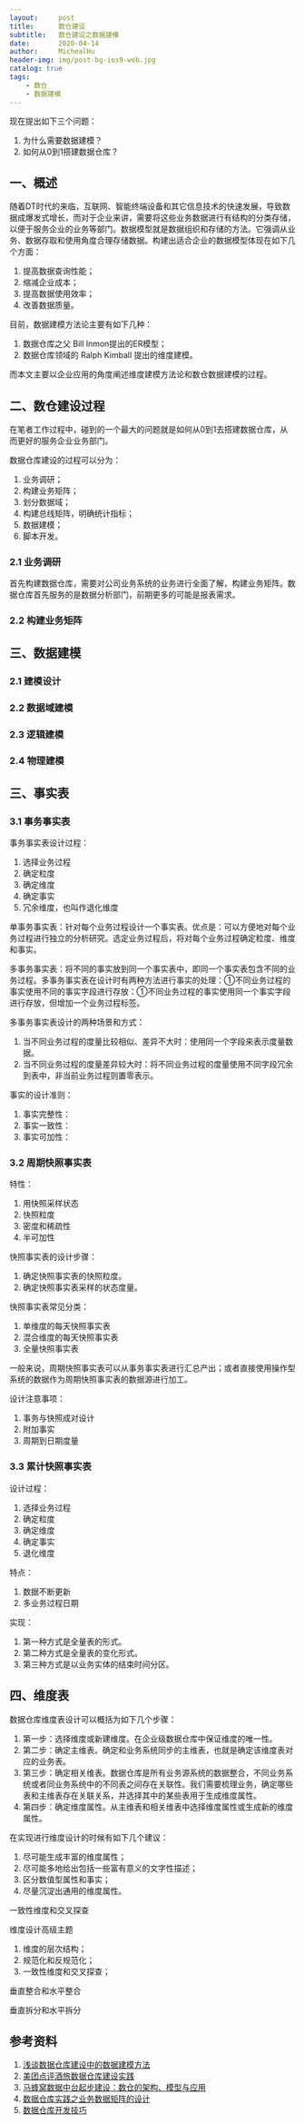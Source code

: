 ```yaml
---
layout:     post
title:      数仓建设
subtitle:   数仓建设之数据建模
date:       2020-04-14
author:     MichealHu
header-img: img/post-bg-ios9-web.jpg
catalog: true
tags:
    - 数仓
    - 数据建模
---
```


现在提出如下三个问题：

1. 为什么需要数据建模？
2. 如何从0到1搭建数据仓库？



## 一、概述

随着DT时代的来临，互联网、智能终端设备和其它信息技术的快速发展，导致数据成爆发式增长，而对于企业来讲，需要将这些业务数据进行有结构的分类存储，以便于服务企业的业务等部门。数据模型就是数据组织和存储的方法。它强调从业务、数据存取和使用角度合理存储数据。构建出适合企业的数据模型体现在如下几个方面：

1. 提高数据查询性能；
2. 缩减企业成本；
3. 提高数据使用效率；
4. 改善数据质量。

目前，数据建模方法论主要有如下几种：

1. 数据仓库之父 Bill lnmon提出的ER模型；
2. 数据仓库领域的 Ralph Kimball 提出的维度建模。

而本文主要以企业应用的角度阐述维度建模方法论和数仓数据建模的过程。

## 二、数仓建设过程

在笔者工作过程中，碰到的一个最大的问题就是如何从0到1去搭建数据仓库，从而更好的服务企业业务部门。

数据仓库建设的过程可以分为：

1. 业务调研；
2. 构建业务矩阵；
3. 划分数据域；
4. 构建总线矩阵，明确统计指标；
5. 数据建模；
6. 脚本开发。

### 2.1 业务调研

首先构建数据仓库，需要对公司业务系统的业务进行全面了解，构建业务矩阵。数据仓库首先服务的是数据分析部门，前期更多的可能是报表需求。

### 2.2 构建业务矩阵







## 三、数据建模

### 2.1  建模设计

### 2.2  数据域建模

### 2.3  逻辑建模

### 2.4  物理建模

## 三、事实表

###  3.1  事务事实表

事务事实表设计过程：

1. 选择业务过程
2. 确定粒度
3. 确定维度
4. 确定事实
5. 冗余维度，也叫作退化维度

单事务事实表：针对每个业务过程设计一个事实表。优点是：可以方便地对每个业务过程进行独立的分析研究。选定业务过程后，将对每个业务过程确定粒度、维度和事实。

多事务事实表：将不同的事实放到同一个事实表中，即同一个事实表包含不同的业务过程。多事务事实表在设计时有两种方法进行事实的处理：①不同业务过程的事实使用不同的事实字段进行存放：①不同业务过程的事实使用同一个事实字段进行存放，但增加一个业务过程标签。

多事务事实表设计的两种场景和方式：

1. 当不同业务过程的度量比较相似、差异不大时：使用同一个字段来表示度量数据。
2. 当不同业务过程的度量差异较大时：将不同业务过程的度量使用不同字段冗余到表中，非当前业务过程则置零表示。

事实的设计准则：

1. 事实完整性：
2. 事实一致性：
3. 事实可加性：

### 3.2  周期快照事实表

特性：

1. 用快照采样状态
2. 快照粒度
3. 密度和稀疏性
4. 半可加性

快照事实表的设计步骤：

1. 确定快照事实表的快照粒度。
2. 确定快照事实表采样的状态度量。

快照事实表常见分类：

1. 单维度的每天快照事实表
2. 混合维度的每天快照事实表
3. 全量快照事实表

一般来说，周期快照事实表可以从事务事实表进行汇总产出；或者直接使用操作型系统的数据作为周期快照事实表的数据源进行加工。

设计注意事项：

1. 事务与快照成对设计
2. 附加事实
3. 周期到日期度量

### 3.3 累计快照事实表

设计过程：

1. 选择业务过程
2. 确定粒度
3. 确定维度
4. 确定事实
5. 退化维度

特点：

1. 数据不断更新
2. 多业务过程日期

实现：

1. 第一种方式是全量表的形式。
2. 第二种方式是全量表的变化形式。
3. 第三种方式是以业务实体的结束时间分区。

## 四、维度表

数据仓库维度表设计可以概括为如下几个步骤：

1. 第一步：选择维度或新建维度。在企业级数据仓库中保证维度的唯一性。
2. 第二步：确定主维表。确定和业务系统同步的主维表，也就是确定该维度表对应的业务表。
3. 第三步：确定相关维表。数据仓库是所有业务源系统的数据整合，不同业务系统或者同业务系统中的不同表之间存在关联性。我们需要梳理业务，确定哪些表和主维表存在关联关系，并选择其中的某些表用于生成维度属性。
4. 第四步：确定维度属性。从主维表和相关维表中选择维度属性或生成新的维度属性。

在实现进行维度设计的时候有如下几个建议：

1. 尽可能生成丰富的维度属性；
2. 尽可能多地给出包括一些富有意义的文字性描述；
3. 区分数值型属性和事实；
4. 尽量沉淀出通用的维度属性。

一致性维度和交叉探查

维度设计高级主题


1. 维度的层次结构；
2. 规范化和反规范化；
3. 一致性维度和交叉探查；



垂直整合和水平整合

垂直拆分和水平拆分





## 参考资料

1. [浅谈数据仓库建设中的数据建模方法](https://www.ibm.com/developerworks/cn/data/library/techarticles/dm-0803zhousb/index.html)
2. [美团点评酒旅数据仓库建设实践](https://tech.meituan.com/2017/05/26/hotel-dw-layer-topic.html)
3. [马蜂窝数据中台起步建设：数仓的架构、模型与应用](https://dbaplus.cn/news-141-2815-1.html)
4. [数据仓库实践之业务数据矩阵的设计](https://cloud.tencent.com/developer/article/1396893)
5. [数据仓库开发技巧](https://github.com/dantezhao/data-warehouse/blob/master/the-tips-of-data-warehouse.md)